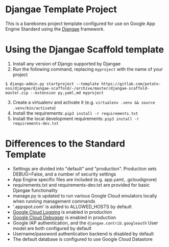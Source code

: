# Djangae Template Project

This is a barebones project template configured for use on Google App Engine Standard
using the [Djangae](https://github.com/potatolondon/djangae) framework.

# Using the Djangae Scaffold template

1. Install any version of Django supported by Djangae
2. Run the following command, replacing `myproject` with the name of your project

```
$ django-admin.py startproject --template https://gitlab.com/potato-oss/djangae/djangae-scaffold/-/archive/master/djangae-scaffold-master.zip --extension py,yaml,md myproject
```

3. Create a virtualenv and activate it (e.g. `virtualenv .venv && source .venv/bin/activate`)
4. Install the requirements: `pip3 install -r requirements.txt`
5. Install the local development requirements: `pip3 install -r requirements-dev.txt`

# Differences to the Standard Template

 - Settings are divided into "default" and "production". Production sets DEBUG=False, and a number of security
   settings
 - App Engine specific files are included (e.g. app.yaml, .gcloudignore)
 - requirements.txt and requirements-dev.txt are provided for basic Djangae functionality
 - manage.py is updated to run various Google Cloud emulators locally when running management commands
 - '.appspot.com' is added to ALLOWED_HOSTS by default
 - [Google Cloud Logging](https://cloud.google.com/logging/docs) is enabled in production
 - [Google Cloud Debugger](https://cloud.google.com/debugger/docs/setup/python) is enabled in production
 - Google IAP authentication, and the `djangae.contrib.googleauth` User model are both configured by default
 - Username/password authentication backend is disabled by default
 - The default database is configured to use Google Cloud Datastore
